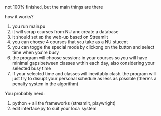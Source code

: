 not 100% finished, but the main things are there

how it works?

1. you run main.pu
2. it will scrap courses from NU and create a database 
3. it should set up the web-up based on Streamlit
4. you can choose 4 courses that you take as a NU student
5. you can toggle the special mode by clickong on the button and select time when you're busy
6. the program will choose sessions in your courses so you will have minimal gaps between classes within each day, also considering your selected busy time
7. If your selected time and classes will inevitably clash, the program will just try to disrupt your personal schedule as less as possible (there's a penalty system in the algorithm)


You probably need:
1. python + all the frameworks (streamlit, playwright)
2. edit interface.py to suit your local system



